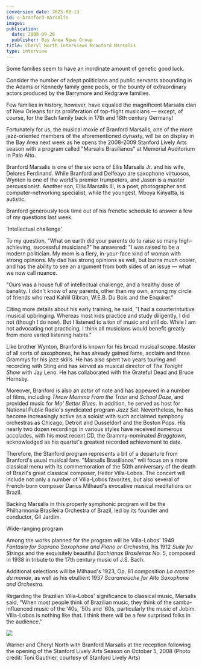 ```yaml
---
conversion date: 2025-08-13
id: c-branford-marsalis
images:
publication:
  date: 2008-09-26
  publisher: Bay Area News Group
title: Cheryl North Interviews Branford Marsalis
type: interview
---
```



Some families seem to have an inordinate amount of genetic good luck.

Consider the number of adept politicians and public servants abounding in the Adams or Kennedy family gene pools, or the bounty of extraordinary actors produced by the Barrymore and Redgrave families.

Few families in history, however, have equaled the magnificent Marsalis clan of New Orleans for its proliferation of top-flight musicians — except, of course, for the Bach family back in 17th and 18th century Germany!

Fortunately for us, the musical moxie of Branford Marsalis, one of the more jazz-oriented members of the aforementioned dynasty, will be on display in the Bay Area next week as he opens the 2008-2009 Stanford Lively Arts season with a program called "Marsalis Brasilianos" at Memorial Auditorium in Palo Alto.

Branford Marsalis is one of the six sons of Ellis Marsalis Jr. and his wife, Delores Ferdinand. While Branford and Delfeayo are saxophone virtuosos, Wynton is one of the world's premier trumpeters, and Jason is a master percussionist. Another son, Ellis Marsalis III, is a poet, photographer and computer-networking specialist, while the youngest, Mboya Kinyatta, is autistic.

Branford generously took time out of his frenetic schedule to answer a few of my questions last week.

'Intellectual challenge'

 To my question, "What on earth did your parents do to raise so many high-achieving, successful musicians?" he answered: "I was raised to be a modern politician. My mom is a fiery, in-your-face kind of woman with strong opinions. My dad has strong opinions as well, but burns much cooler, and has the ability to see an argument from both sides of an issue — what we now call nuance.

"Ours was a house full of intellectual challenge, and a healthy dose of banality. I didn't know of any parents, other than my own, among my circle of friends who read Kahlil Gibran, W.E.B. Du Bois and the Enquirer."

Citing more details about his early training, he said, "I had a counterintuitive musical upbringing. Whereas most kids practice and study diligently, I did not (though I do now). But I listened to a ton of music and still do. While I am not advocating not practicing, I think all musicians would benefit greatly from more varied listening habits."

Like brother Wynton, Branford is known for his broad musical scope. Master of all sorts of saxophones, he has already gained fame, acclaim and three Grammys for his jazz skills. He has also spent two years touring and recording with Sting and has served as musical director of *The Tonight Show* with Jay Leno. He has collaborated with the Grateful Dead and Bruce Hornsby.

Moreover, Branford is also an actor of note and has appeared in a number of films, including *Throw Momma From the Train* and *School Daze*, and provided music for *Mo' Better Blues*. In addition, he served as host for National Public Radio's syndicated program *Jazz Set*. Nevertheless, he has become increasingly active as a soloist with such acclaimed symphony orchestras as Chicago, Detroit and Dusseldorf and the Boston Pops. His nearly two dozen recordings in various styles have received numerous accolades, with his most recent CD, the Grammy-nominated *Braggtown*, acknowledged as his quartet's greatest recorded achievement to date.

Therefore, the Stanford program represents a bit of a departure from Branford's usual musical fare. "Marsalis Brasilianos" will focus on a more classical menu with its commemoration of the 50th anniversary of the death of Brazil's great classical composer, Heitor Villa-Lobos. The concert will include not only a number of Villa-Lobos favorites, but also several of French-born composer Darius Milhaud's evocative musical meditations on Brazil.

Backing Marsalis in this properly symphonic program will be the Philharmonia Brasileira Orchestra of Brazil, led by its founder and conductor, Gil Jardim.

Wide-ranging program

 Among the works planned for the program will be Villa-Lobos' 1949 *Fantasia for Soprano Saxophone and Piano or Orchestra*, his 1912 *Suite for Strings* and the exquisitely beautiful *Bachianas Brasileiras No. 5*, composed in 1938 in tribute to the 17th century music of J.S. Bach.

Additional selections will be Milhaud's 1923, Op. 81 composition *La creation du monde*, as well as his ebullient 1937 *Scaramouche for Alto Saxophone and Orchestra*.

Regarding the Brazilian Villa-Lobos' significance to classical music, Marsalis said, "When most people think of Brazilian music, they think of the samba-influenced music of the '40s, '50s and '60s, particularly the music of Jobim. Villa-Lobos is nothing like that. I think there will be a few surprised folks in the audience."

![](/images/branford-marsalis-wc-08-1005.jpg)

Warner and Cheryl North with Branford Marsalis at the reception following the opening of the Stanford Lively Arts Season on October 5, 2008
(Photo credit: Toni Gauthier, courtesy of Stanford Lively Arts)

